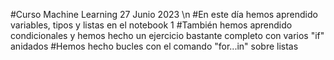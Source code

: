 #Curso Machine Learning 27 Junio 2023 \n
#En este día hemos aprendido variables, tipos y listas en el notebook 1
#También hemos aprendido condicionales y hemos hecho un ejercicio bastante completo con varios "if" anidados
#Hemos hecho bucles con el comando "for...in" sobre listas
